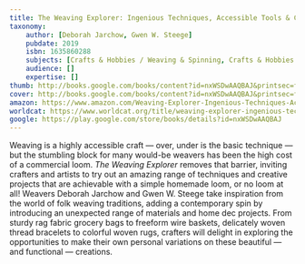 ```yaml
---
title: The Weaving Explorer: Ingenious Techniques, Accessible Tools & Creative Projects with Yarn, Paper, Wire & More
taxonomy:
	author: [Deborah Jarchow, Gwen W. Steege]
	pubdate: 2019
	isbn: 1635860288
	subjects: [Crafts & Hobbies / Weaving & Spinning, Crafts & Hobbies / Fiber Arts & Textiles, House & Home / Decorating]
	audience: []
	expertise: []
thumb: http://books.google.com/books/content?id=nxWSDwAAQBAJ&printsec=frontcover&img=1&zoom=2&edge=curl&imgtk=AFLRE72UDj3J3IzGmL0BQq-TDXiu9f-DsuXkfOE6mFjYuz5wo8N8vu96xdS3STVaYW_pmMQfXYzvwJKeWiPxshhQtxJYMhQPtGgNC54XMGMfHdZIPxObGcwawzIcNTdqzmCYGLOnRSg-&source=gbs_api
cover: http://books.google.com/books/content?id=nxWSDwAAQBAJ&printsec=frontcover&img=1&zoom=6&edge=curl&imgtk=AFLRE72NW4ly7v6BX8mJmjcELel47Pvc3j1FqWBPI95Nr7OyvOk9GFFD6-_J5Y2EA3Fm8vLVXWD_33ZIRpQG4Xq1tzSa37sg4PjJSsPghpunoPGg0MR_I89ius7QNuz22930r6Tg6Y00&source=gbs_api
amazon: https://www.amazon.com/Weaving-Explorer-Ingenious-Techniques-Accessible/dp/1635860288/ref=sr_1_1?keywords=The+weaving+explorer+%3A+ingenious+techniques%2C+accessible+tools+%26+creative+projects+with+yarn%2C+paper%2C+wire+%26+more&qid=1570112226&s=gateway&sr=8-1
worldcat: https://www.worldcat.org/title/weaving-explorer-ingenious-techniques-accessible-tools-creative-projects-with-yarn-paper-wire-more/oclc/1113055234&referer=brief_results
google: https://play.google.com/store/books/details?id=nxWSDwAAQBAJ
---
```

Weaving is a highly accessible craft — over, under is the basic technique — but the stumbling block for many would-be weavers has been the high cost of a commercial loom. <i>The Weaving Explorer</i> removes that barrier, inviting crafters and artists to try out an amazing range of techniques and creative projects that are achievable with a simple homemade loom, or no loom at all! Weavers Deborah Jarchow and Gwen W. Steege take inspiration from the world of folk weaving traditions, adding a contemporary spin by introducing an unexpected range of materials and home dec projects. From sturdy rag fabric grocery bags to freeform wire baskets, delicately woven thread bracelets to colorful woven rugs, crafters will delight in exploring the opportunities to make their own personal variations on these beautiful — and functional — creations.